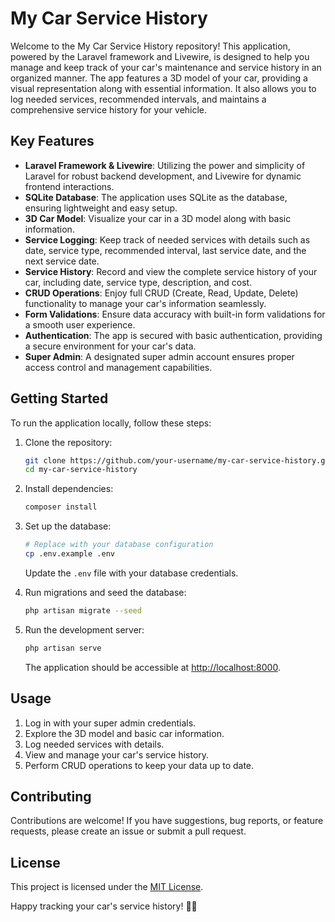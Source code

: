 # My Car Service History

Welcome to the My Car Service History repository! This application, powered by the Laravel framework and Livewire, is designed to help you manage and keep track of your car's maintenance and service history in an organized manner. The app features a 3D model of your car, providing a visual representation along with essential information. It also allows you to log needed services, recommended intervals, and maintains a comprehensive service history for your vehicle.

## Key Features

- **Laravel Framework & Livewire**: Utilizing the power and simplicity of Laravel for robust backend development, and Livewire for dynamic frontend interactions.
- **SQLite Database**: The application uses SQLite as the database, ensuring lightweight and easy setup.
- **3D Car Model**: Visualize your car in a 3D model along with basic information.
- **Service Logging**: Keep track of needed services with details such as date, service type, recommended interval, last service date, and the next service date.
- **Service History**: Record and view the complete service history of your car, including date, service type, description, and cost.
- **CRUD Operations**: Enjoy full CRUD (Create, Read, Update, Delete) functionality to manage your car's information seamlessly.
- **Form Validations**: Ensure data accuracy with built-in form validations for a smooth user experience.
- **Authentication**: The app is secured with basic authentication, providing a secure environment for your car's data.
- **Super Admin**: A designated super admin account ensures proper access control and management capabilities.

## Getting Started

To run the application locally, follow these steps:

1. Clone the repository:

    ```bash
    git clone https://github.com/your-username/my-car-service-history.git
    cd my-car-service-history
    ```

2. Install dependencies:

    ```bash
    composer install
    ```

3. Set up the database:

    ```bash
    # Replace with your database configuration
    cp .env.example .env
    ```

    Update the `.env` file with your database credentials.

4. Run migrations and seed the database:

    ```bash
    php artisan migrate --seed
    ```

5. Run the development server:

    ```bash
    php artisan serve
    ```

    The application should be accessible at [http://localhost:8000](http://localhost:8000).

## Usage

1. Log in with your super admin credentials.
2. Explore the 3D model and basic car information.
3. Log needed services with details.
4. View and manage your car's service history.
5. Perform CRUD operations to keep your data up to date.

## Contributing

Contributions are welcome! If you have suggestions, bug reports, or feature requests, please create an issue or submit a pull request.

## License

This project is licensed under the [MIT License](LICENSE).

Happy tracking your car's service history! 🚗✨
